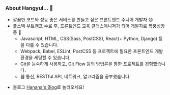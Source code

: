 ### About Hangyul... 👋

- 깔끔한 코드와 성능 좋은 서비스를 만들고 싶은 프론트엔드 주니어 개발자 😄
- 풀스택 부트캠프 수료 후, 프론트엔드 교육 클래스매니저가 되어 개발자로 폭풍성장 중 🌱
  - Javascript, HTML, CSS(Sass, PostCSS), React(+ Python, Django) 등을 다룰 수 있습니다.
  - Webpack, Babel, ESLint, PostCSS 등 프로젝트에 필요한 프론트엔드 개발환경을 세팅할 수 있습니다.
  - Git을 능숙하게 사용하고, Git Flow 등의 방법론을 통한 프로젝트를 경험했습니다.
  - 웹 통신, RESTful API, 네트워크, 알고리즘을 공부했습니다.

<!-- - Aiming to be a developer who goes extra mile ✨
  - to write CLEAN and REASONABLE code,
  - to follow Web Standards and secure Web Accessibility
  - and to ENJOY CODING!
 -->
- 블로그 [Hanana's Blog](https://hanana1253.github.io/)로 놀러오세요!

<!--
**hanana1253/hanana1253** is a ✨ _special_ ✨ repository because its `README.md` (this file) appears on your GitHub profile.

Here are some ideas to get you started:
- Currently learning PYTHON and more! 🌱

- 👯 I’m looking to collaborate on ...
- 🤔 I’m looking for help with ...
- 🔭 I’m currently working on ...
- 🌱 I’m currently learning ...
- 💬 Ask me about ...
- 📫 How to reach me: ...
- 😄 Pronouns: ...
- ⚡ Fun fact: ...
-->
